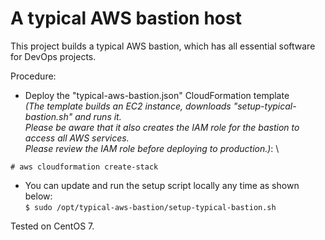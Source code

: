 # A typical AWS bastion host
This project builds a typical AWS bastion, which has all essential software for DevOps projects.

Procedure:
* Deploy the "typical-aws-bastion.json" CloudFormation template \
_(The template builds an EC2 instance, downloads "setup-typical-bastion.sh" and runs it. \
Please be aware that it also creates the IAM role for the bastion to access all AWS services. \
Please review the IAM role before deploying to production.)_: \
```
# aws cloudformation create-stack
``` 
* You can update and run the setup script locally any time as shown below: \
``` $ sudo /opt/typical-aws-bastion/setup-typical-bastion.sh ```

Tested on CentOS 7.
